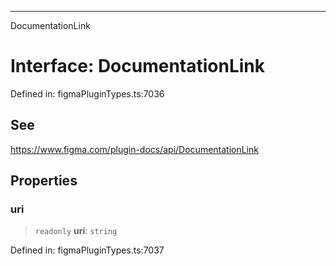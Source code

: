 ---

DocumentationLink

# Interface: DocumentationLink

Defined in: figmaPluginTypes.ts:7036

## See

https://www.figma.com/plugin-docs/api/DocumentationLink

## Properties

### uri

> `readonly` **uri**: `string`

Defined in: figmaPluginTypes.ts:7037
